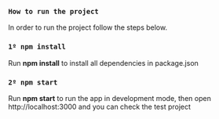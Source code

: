 ### `How to run the project`

In order to run the project follow the steps below.

### `1º npm install`

Run **npm install** to install all dependencies in package.json

### `2º npm start`

Run **npm start** to run the app in development mode, then open http://localhost:3000 and you can check the test project 

